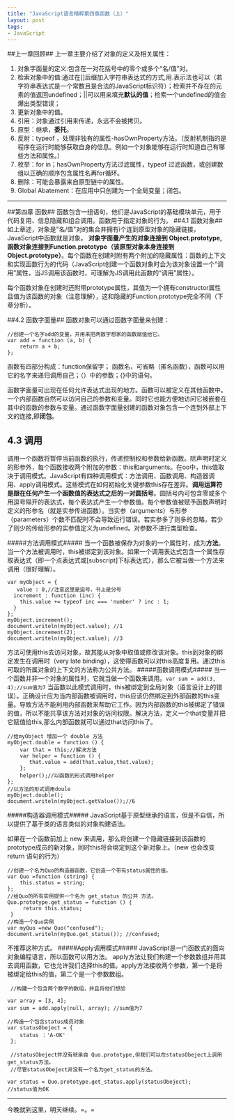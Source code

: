 ```yaml
---
title: "JavaScript语言精粹第四章函数（上）"
layout: post
tags:
- JavaScript
---
```


##上一章回顾##
上一章主要介绍了对象的定义及相关属性：
      
1. 对象字面量的定义:包含在一对花括号中的零个或多个“名/值”对。
2. 检索对象中的值:通过在[]后缀加入字符串表达式的方式,用.表示法也可以（若字符串表达式是一个常数且是合法的JavaScript标识符）；检索并不存在的元素的值返回undefined；||可以用来填充**默认的值**；检索一个undefined的值会爆出类型错误；
3.  更新对象中的值。
4. 引用：对象通过引用来传递，永远不会被拷贝。
5. 原型：继承，**委托**。
6. 反射：typeof ，处理非独有的属性-hasOwnProperty方法。（反射机制指的是程序在运行时能够获取自身的信息。例如一个对象能够在运行时知道自己有哪些方法和属性。）
7. 枚举：for in；hasOwnProperty方法过滤属性，typeof 过滤函数，或创建数组以正确的顺序包含属性名再for循环。
8. 删除：可能会暴露来自原型链中的属性。
9. Global Abatement：在应用中只创建为一个全局变量；闭包。

---

##第四章  函数##
函数包含一组语句，他们是JavaScript的基础模块单元，用于代码复用、信息隐藏和组合调用。函数用于指定对象的行为。
##4.1 函数对象##
如上章述，对象是"名/值"对的集合并拥有i个连到原型对象的隐藏链接，JavaScript中函数就是对象。
**对象字面量产生的对象连接到 Object.prototype,函数对象连接到Function.prototype（该原型对象本身连接到Object.prototype）**。每个函数在创建时附有两个附加的隐藏属性：函数的上下文和实现函数行为的代码（JavaScript创建一个函数对象时会为该对象设置一个“调用”属性，当JS调用该函数时，可理解为JS调用此函数的“调用”属性）。
   
 每个函数对象在创建时还附带prototype属性，其值为一个拥有constructor属性且值为该函数的对象（注意理解），这和隐藏的Function.prototype完全不同（下章分析）。

##4.2  函数字面量##
函数对象可以通过函数字面量来创建：

    //创建一个名字add的变量，并用来把两数字想家的函数赋值给它。
    var add = function (a, b) {
        return a + b;
    };
函数有四部分构成：function保留字； 函数名，可省略（匿名函数），函数可以用它的名字来递归调用自己；（）中的参数；{}中的语句。

函数字面量可出现在任何允许表达式出现的地方。函数可以被定义在其他函数中。一个内部函数自然可以访问自己的参数和变量。同时它也能方便地访问它被嵌套在其中的函数的参数与变量。通过函数字面量创建的函数对象包含一个连到外部上下文的连接,即**闭包**。

## 4.3 调用 ##
调用一个函数将暂停当前函数的执行，传递控制权和参数给新函数。除声明时定义的形参外，每个函数接收两个附加的参数：this和arguments。在oo中，this值取决于调用模式。JavaScript有四种调用模式：方法调用、函数调用、构造器调用、apply调用模式。这些模式在如何初始化关键参数this存在差异。**调用运算符是跟在任何产生一个函数值的表达式之后的一对圆括号**。圆括号内可包含零或多个用逗号隔开的表达式，每个表达式产生一个参数值。每个参数值被赋予函数声明时定义的形参名（就是实参传进函数）。当实参（arguments）与形参（parameters）个数不匹配时不会导致运行错误。若实参多了则多的忽略，若少了则少的传给形参的实参值定义为undefined。对参数不进行类型检查。

#####方法调用模式#####
当一个函数被保存为对象的一个属性时，成为**方法**。当一个方法被调用时，this被绑定到该对象。如果一个调用表达式包含一个属性存取表达式（即一个点表达式或[subscript]下标表达式），那么它被当做一个方法来调用（很好理解）。

    var myObject = {
  	   value : 0,//注意这里是逗号，书上是分号
      increment : function (inc) {
        this.value += typeof inc === 'number' ? inc : 1;
      }
    };
    myObject.increment();
    document.writeln(myObject.value); //1
    myObject.increment(2);
    document.writeln(myObject.value); //3

方法可使用this去访问对象，故其能从对象中取值或修改该对象。this到对象的绑定发生在调用时（very late binding），这使得函数可以对this高度复用。通过this可取的所属对象的上下文的方法称为公共方法。
#####函数调用模式#####
当一个函数并非一个对象的属性时，它就当做一个函数来调用。`var sum = add(3, 4);//sum值为7`
当函数以此模式调用时，this被绑定到全局对象（语言设计上的错误）。正确设计应为当内部函数被调用时，this应该仍然绑定到外部函数的this变量。导致方法不能利用内部函数来帮助它工作。因为内部函数的this被绑定了错误的值，所以不能共享该方法对对象的访问权限。解决方法，定义一个that变量并把它赋值给this,那么内部函数就可以通过that访问this了。

    //给myObject 增加一个 double 方法
    myObject.double = function () {
	    var that = this;//解决方法
	    var helper = function () {
		   that.value = add(that.value,that.value);
	    };
	    helper();//以函数的形式调用helper
    };
    //以方法的形式调用doule
    myObject.double();
    document.writeln(myObject.getValue());//6

#####构造器调用模式#####
JavaScript基于原型继承的语言，但是不自信，所以提供了基于类的语言类似的对象构建语法。

如果在一个函数前加上 new 来调用，那么将创建一个隐藏链接到该函数的prototype成员的新对象，同时this将会绑定到这个新对象上。（new 也会改变 return 语句的行为）

    //创建一个名为Quo的构造器函数，它创造一个带有status属性的值。
    var Quo =function (string) {
	    this.status = string;
    };
    //给Quo的所有实例提供一个名为 get_status 的公共 方法。
    Quo.prototype.get_status = function () {
       	 return this.status;
     }
    //构造一个Quo实例
    var myQuo =new Quo("confused");
    document.writeln(myQuo.get_status()); //confused;

不推荐这种方式。
#####Apply调用模式#####
JavaScript是一门函数式的面向对象编程语言，所以函数可以用方法。
apply方法让我们构建一个参数数组并用其去调用函数，它也允许我们选择this的值。apply方法接收两个参数，第一个是将被绑定给this的值，第二个是一个参数数组。
    
     //构建一个包含两个数字的数组，并且将他们想加

    var array = [3, 4];
    var sum = add.apply(null, array); //sum值为7

    //构造一个包含status成员对象
    var statusObeject = {
	    status ：'A-OK'
     };

     //statusObeject并没有继承自 Quo.prototype,但我们可以在statusObeject上调用get_status方法。
     //尽管statusObeject并没有一个名为get_status的方法。

    var status = Quo.prototype.get_status.apply(statusObeject);
    //status值为OK




<hr>
今晚就到这里，明天继续。=。=


    